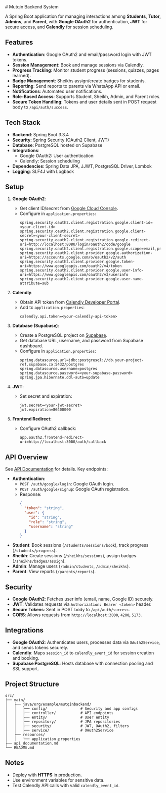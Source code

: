 <xaiArtifact artifact_id="f0544c6b-74be-485a-ba23-23a237986a6d" artifact_version_id="e8f5a2a1-4c5d-4e9e-9b5f-3f8a1b2c3d4e" title="README.md" contentType="text/markdown">
# Mutqin Backend System 

A Spring Boot application for managing interactions among **Students**, **Tutor**, **Admins**, and **Parent**, with **Google OAuth2** for authentication, **JWT** for secure access, and **Calendly** for session scheduling.

## Features
- **Authentication**: Google OAuth2 and email/password login with JWT tokens.
- **Session Management**: Book and manage sessions via Calendly.
- **Progress Tracking**: Monitor student progress (sessions, quizzes, pages learned).
- **Badge Management**: Sheikhs assign/create badges for students.
- **Reporting**: Send reports to parents via WhatsApp API or email.
- **Notifications**: Automated user notifications.
- **Role-Based Access**: Supports Student, Sheikh, Admin, and Parent roles.
- **Secure Token Handling**: Tokens and user details sent in POST request body to `/api/auth/success`.

## Tech Stack
- **Backend**: Spring Boot 3.3.4
- **Security**: Spring Security (OAuth2 Client, JWT)
- **Database**: PostgreSQL hosted on Supabase
- **Integrations**:
  - Google OAuth2: User authentication
  - Calendly: Session scheduling
- **Dependencies**: Spring Data JPA, JJWT, PostgreSQL Driver, Lombok
- **Logging**: SLF4J with Logback

## Setup
1. **Google OAuth2**:
   - Get client ID/secret from [Google Cloud Console](https://console.cloud.google.com).
   - Configure in `application.properties`:
     ```properties
     spring.security.oauth2.client.registration.google.client-id=<your-client-id>
     spring.security.oauth2.client.registration.google.client-secret=<your-client-secret>
     spring.security.oauth2.client.registration.google.redirect-uri=http://localhost:8080/login/oauth2/code/google
     spring.security.oauth2.client.registration.google.scope=email,profile
     spring.security.oauth2.client.provider.google.authorization-uri=https://accounts.google.com/o/oauth2/v2/auth
     spring.security.oauth2.client.provider.google.token-uri=https://www.googleapis.com/oauth2/v4/token
     spring.security.oauth2.client.provider.google.user-info-uri=https://www.googleapis.com/oauth2/v3/userinfo
     spring.security.oauth2.client.provider.google.user-name-attribute=sub
     ```

2. **Calendly**:
   - Obtain API token from [Calendly Developer Portal](https://developer.calendly.com).
   - Add to `application.properties`:
     ```properties
     calendly.api.token=<your-calendly-api-token>
     ```

3. **Database (Supabase)**:
   - Create a PostgreSQL project on [Supabase](https://supabase.com).
   - Get database URL, username, and password from Supabase dashboard.
   - Configure in `application.properties`:
     ```properties
     spring.datasource.url=jdbc:postgresql://db.your-project-ref.supabase.co:5432/postgres
     spring.datasource.username=postgres
     spring.datasource.password=<your-supabase-password>
     spring.jpa.hibernate.ddl-auto=update
     ```

4. **JWT**:
   - Set secret and expiration:
     ```properties
     jwt.secret=<your-jwt-secret>
     jwt.expiration=86400000
     ```

5. **Frontend Redirect**:
   - Configure OAuth2 callback:
     ```properties
     app.oauth2.frontend-redirect-uri=http://localhost:3000/auth/callback
     ```

## API Overview
See [API Documentation](api_documentation.md) for details. Key endpoints:
- **Authentication**:
  - `POST /auth/google/login`: Google OAuth login.
  - `POST /auth/google/signup`: Google OAuth registration.
  - Response:
    ```json
    {
      "token": "string",
      "user": {
        "id": "string",
        "role": "string",
        "username": "string"
      }
    }
    ```
- **Student**: Book sessions (`/students/sessions/book`), track progress (`/students/progress`).
- **Sheikh**: Create sessions (`/sheikhs/sessions`), assign badges (`/sheikhs/badges/assign`).
- **Admin**: Manage users (`/admin/students`, `/admin/sheikhs`).
- **Parent**: View reports (`/parents/reports`).

## Security
- **Google OAuth2**: Fetches user info (email, name, Google ID) securely.
- **JWT**: Validates requests via `Authorization: Bearer <token>` header.
- **Secure Tokens**: Sent in POST body to `/api/auth/success`.
- **CORS**: Allows requests from `http://localhost:3000`, `4200`, `5173`.

## Integrations
- **Google OAuth2**: Authenticates users, processes data via `OAuth2Service`, and sends tokens securely.
- **Calendly**: Maps `session_id` to `calendly_event_id` for session creation and booking.
- **Supabase PostgreSQL**: Hosts database with connection pooling and SSL support.

## Project Structure
```
src/
├── main/
│   ├── java/org/example/mutqinbackend/
│   │   ├── config/               # Security and app configs
│   │   ├── controller/           # API endpoints
│   │   ├── entity/               # User entity
│   │   ├── repository/           # JPA repositories
│   │   ├── security/             # JWT, OAuth2, filters
│   │   ├── service/              # OAuth2Service
│   ├── resources/
│   │   └── application.properties
├── api_documentation.md
└── README.md
```

## Notes
- Deploy with **HTTPS** in production.
- Use environment variables for sensitive data.
- Test Calendly API calls with valid `calendly_event_id`.
</xaiArtifact>

